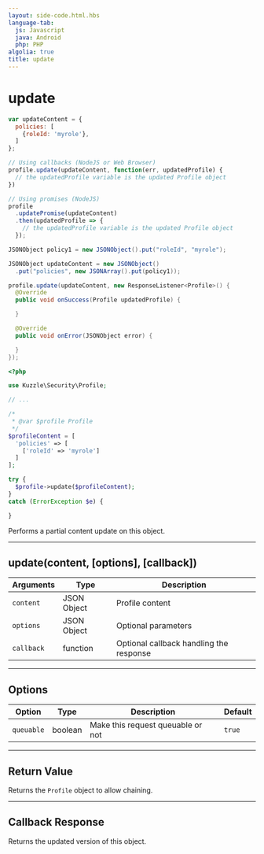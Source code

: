 ```yaml
---
layout: side-code.html.hbs
language-tab:
  js: Javascript
  java: Android
  php: PHP
algolia: true
title: update
---
```


# update

```js
var updateContent = {
  policies: [
    {roleId: 'myrole'},
  ]
};

// Using callbacks (NodeJS or Web Browser)
profile.update(updateContent, function(err, updatedProfile) {
  // the updatedProfile variable is the updated Profile object
})

// Using promises (NodeJS)
profile
  .updatePromise(updateContent)
  .then(updatedProfile => {
    // the updatedProfile variable is the updated Profile object
  });
```

```java
JSONObject policy1 = new JSONObject().put("roleId", "myrole");

JSONObject updateContent = new JSONObject()
  .put("policies", new JSONArray().put(policy1));

profile.update(updateContent, new ResponseListener<Profile>() {
  @Override
  public void onSuccess(Profile updatedProfile) {

  }

  @Override
  public void onError(JSONObject error) {

  }
});
```

```php
<?php

use Kuzzle\Security\Profile;

// ...

/*
 * @var $profile Profile
 */
$profileContent = [
  'policies' => [
    ['roleId' => 'myrole']
  ]
];

try {
  $profile->update($profileContent);
}
catch (ErrorException $e) {

}
```

Performs a partial content update on this object.

---

## update(content, [options], [callback])

| Arguments | Type | Description |
|---------------|---------|----------------------------------------|
| ``content`` | JSON Object | Profile content |
| ``options`` | JSON Object | Optional parameters |
| ``callback`` | function | Optional callback handling the response |

---

## Options

| Option | Type | Description | Default |
|---------------|---------|----------------------------------------|---------|
| ``queuable`` | boolean | Make this request queuable or not  | ``true`` |

---

## Return Value

Returns the `Profile` object to allow chaining.

---

## Callback Response

Returns the updated version of this object.
